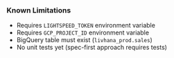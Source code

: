 ### Known Limitations
- Requires `LIGHTSPEED_TOKEN` environment variable
- Requires `GCP_PROJECT_ID` environment variable
- BigQuery table must exist (`livhana_prod.sales`)
- No unit tests yet (spec-first approach requires tests)
